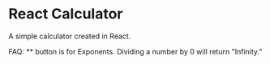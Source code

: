 # React Calculator
A simple calculator created in React.


FAQ:
** button is for Exponents.
Dividing a number by 0 will return "Infinity."

